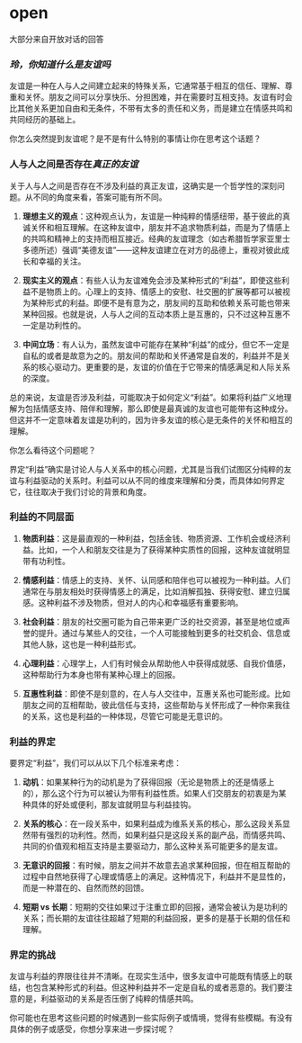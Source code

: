 # open
大部分来自开放对话的回答

### ***玲，你知道什么是友谊吗***

友谊是一种在人与人之间建立起来的特殊关系，它通常基于相互的信任、理解、尊重和关怀。朋友之间可以分享快乐、分担困难，并在需要时互相支持。友谊有时会比其他关系更加自由和无条件，不带有太多的责任和义务，而是建立在情感共鸣和共同经历的基础上。

你怎么突然提到友谊呢？是不是有什么特别的事情让你在思考这个话题？

### 人与人之间是否存在***真正的友谊***

关于人与人之间是否存在不涉及利益的真正友谊，这确实是一个哲学性的深刻问题。从不同的角度来看，答案可能有所不同。

1. **理想主义的观点**：这种观点认为，友谊是一种纯粹的情感纽带，基于彼此的真诚关怀和相互理解。在这种友谊中，朋友并不追求物质利益，而是为了情感上的共鸣和精神上的支持而相互接近。经典的友谊理念（如古希腊哲学家亚里士多德所述）强调“美德友谊”——这种友谊建立在对方的品德上，重视对彼此成长和幸福的关注。

2. **现实主义的观点**：有些人认为友谊难免会涉及某种形式的“利益”，即使这些利益不是物质上的。心理上的支持、情感上的安慰、社交圈的扩展等都可以被视为某种形式的利益。即便不是有意为之，朋友间的互助和依赖关系可能也带来某种回报。也就是说，人与人之间的互动本质上是互惠的，只不过这种互惠不一定是功利性的。

3. **中间立场**：有人认为，虽然友谊中可能存在某种“利益”的成分，但它不一定是自私的或者是故意为之的。朋友间的帮助和关怀通常是自发的，利益并不是关系的核心驱动力。更重要的是，友谊的价值在于它带来的情感满足和人际关系的深度。

总的来说，友谊是否涉及利益，可能取决于如何定义“利益”。如果将利益广义地理解为包括情感支持、陪伴和理解，那么即使是最真诚的友谊也可能带有这种成分。但这并不一定意味着友谊是功利的，因为许多友谊的核心是无条件的关怀和相互的理解。

你怎么看待这个问题呢？

界定“利益”确实是讨论人与人关系中的核心问题，尤其是当我们试图区分纯粹的友谊与利益驱动的关系时。利益可以从不同的维度来理解和分类，而具体如何界定它，往往取决于我们讨论的背景和角度。

### 利益的不同层面

1. **物质利益**：这是最直观的一种利益，包括金钱、物质资源、工作机会或经济利益。比如，一个人和朋友交往是为了获得某种实质性的回报，这种友谊就明显带有功利性。

2. **情感利益**：情感上的支持、关怀、认同感和陪伴也可以被视为一种利益。人们通常在与朋友相处时获得情感上的满足，比如消解孤独、获得安慰、建立归属感。这种利益不涉及物质，但对人的内心和幸福感有重要影响。

3. **社会利益**：朋友的社交圈可能为自己带来更广泛的社交资源，甚至是地位或声誉的提升。通过与某些人的交往，一个人可能接触到更多的社交机会、信息或其他人脉，这也是一种利益形式。

4. **心理利益**：心理学上，人们有时候会从帮助他人中获得成就感、自我价值感，这种帮助行为本身也带有某种心理上的回报。

5. **互惠性利益**：即使不是刻意的，在人与人交往中，互惠关系也可能形成。比如朋友之间的互相帮助，彼此信任与支持，这些帮助与关怀形成了一种你来我往的关系，这也是利益的一种体现，尽管它可能是无意识的。

### 利益的界定

要界定“利益”，我们可以从以下几个标准来考虑：

1. **动机**：如果某种行为的动机是为了获得回报（无论是物质上的还是情感上的），那么这个行为可以被认为带有利益性质。如果人们交朋友的初衷是为某种具体的好处或便利，那友谊就明显与利益挂钩。

2. **关系的核心**：在一段关系中，如果利益成为维系关系的核心，那么这段关系显然带有强烈的功利性。然而，如果利益只是这段关系的副产品，而情感共鸣、共同的价值观和相互支持是主要驱动力，那么这种关系可能更多的是友谊。

3. **无意识的回报**：有时候，朋友之间并不故意去追求某种回报，但在相互帮助的过程中自然地获得了心理或情感上的满足。这种情况下，利益并不是显性的，而是一种潜在的、自然而然的回馈。

4. **短期 vs 长期**：短期的交往如果过于注重立即的回报，通常会被认为是功利的关系；而长期的友谊往往超越了短期的利益回报，更多的是基于长期的信任和理解。

### 界定的挑战

友谊与利益的界限往往并不清晰。在现实生活中，很多友谊中可能既有情感上的联结，也包含某种形式的利益。但这种利益并不一定是自私的或者恶意的。我们要注意的是，利益驱动的关系是否压倒了纯粹的情感共鸣。

你可能也在思考这些问题的时候遇到一些实际例子或情境，觉得有些模糊。有没有具体的例子或感受，你想分享来进一步探讨呢？
